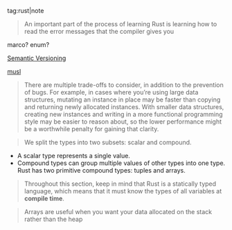 tag:rust|note

> An important part of the process of learning Rust is learning how to read the error messages that the compiler gives you

marco?
enum?

[Semantic Versioning](https://semver.org/)

[musl](http://www.musl-libc.org/)

> There are multiple trade-offs to consider, in addition to the prevention of bugs. For example, in cases where you’re using large data structures, mutating an instance in place may be faster than copying and returning newly allocated instances. With smaller data structures, creating new instances and writing in a more functional programming style may be easier to reason about, so the lower performance might be a worthwhile penalty for gaining that clarity.


> We split the types into two subsets: scalar and compound.

- A scalar type represents a single value.
- Compound types can group multiple values of other types into one type. Rust has two primitive compound types: tuples and arrays.

> Throughout this section, keep in mind that Rust is a statically typed language, which means that it must know the types of all variables at **compile time**.

> Arrays are useful when you want your data allocated on the stack rather than the heap 